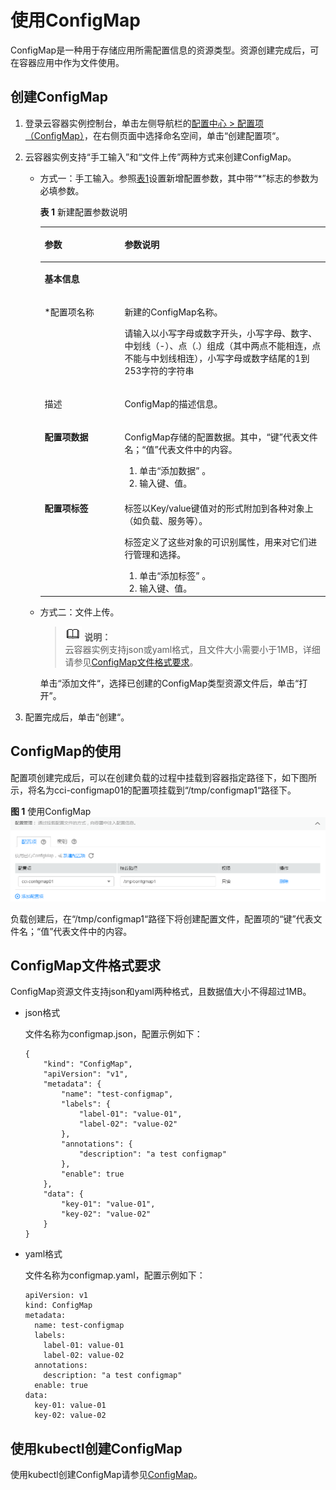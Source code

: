 # 使用ConfigMap<a name="cci_01_0034"></a>

ConfigMap是一种用于存储应用所需配置信息的资源类型。资源创建完成后，可在容器应用中作为文件使用。

## 创建ConfigMap<a name="section18512531861"></a>

1.  登录云容器实例控制台，单击左侧导航栏的[配置中心 \> 配置项（ConfigMap）](https://console.huaweicloud.com/cci/#/app/config/configMap/list)，在右侧页面中选择命名空间，单击“创建配置项“。
2.  云容器实例支持“手工输入”和“文件上传”两种方式来创建ConfigMap。
    -   方式一：手工输入。参照[表1](#table16321825732)设置新增配置参数，其中带“\*”标志的参数为必填参数。

        **表 1**  新建配置参数说明

        <a name="table16321825732"></a>
        <table><thead align="left"><tr id="row173212251235"><th class="cellrowborder" valign="top" width="28.000000000000004%" id="mcps1.2.3.1.1"><p id="p43211725338"><a name="p43211725338"></a><a name="p43211725338"></a>参数</p>
        </th>
        <th class="cellrowborder" valign="top" width="72%" id="mcps1.2.3.1.2"><p id="p0322102516320"><a name="p0322102516320"></a><a name="p0322102516320"></a>参数说明</p>
        </th>
        </tr>
        </thead>
        <tbody><tr id="row424229832"><td class="cellrowborder" colspan="2" valign="top" headers="mcps1.2.3.1.1 mcps1.2.3.1.2 "><p id="p1598191212311"><a name="p1598191212311"></a><a name="p1598191212311"></a><strong id="b137387216312"><a name="b137387216312"></a><a name="b137387216312"></a>基本信息</strong></p>
        </td>
        </tr>
        <tr id="row163229255313"><td class="cellrowborder" valign="top" width="28.000000000000004%" headers="mcps1.2.3.1.1 "><p id="p1232219251339"><a name="p1232219251339"></a><a name="p1232219251339"></a>*配置项名称</p>
        </td>
        <td class="cellrowborder" valign="top" width="72%" headers="mcps1.2.3.1.2 "><p id="p173227259312"><a name="p173227259312"></a><a name="p173227259312"></a>新建的ConfigMap名称。</p>
        <p id="p94110474136"><a name="p94110474136"></a><a name="p94110474136"></a>请输入以小写字母或数字开头，小写字母、数字、中划线（-）、点（.）组成（其中两点不能相连，点不能与中划线相连），小写字母或数字结尾的1到253字符的字符串</p>
        </td>
        </tr>
        <tr id="row1535723154615"><td class="cellrowborder" valign="top" width="28.000000000000004%" headers="mcps1.2.3.1.1 "><p id="p83591731124620"><a name="p83591731124620"></a><a name="p83591731124620"></a>描述</p>
        </td>
        <td class="cellrowborder" valign="top" width="72%" headers="mcps1.2.3.1.2 "><p id="p1736012314462"><a name="p1736012314462"></a><a name="p1736012314462"></a>ConfigMap的描述信息。</p>
        </td>
        </tr>
        <tr id="row133224252315"><td class="cellrowborder" valign="top" width="28.000000000000004%" headers="mcps1.2.3.1.1 "><p id="p23228259314"><a name="p23228259314"></a><a name="p23228259314"></a><strong id="b16491619731"><a name="b16491619731"></a><a name="b16491619731"></a>配置项数据</strong></p>
        </td>
        <td class="cellrowborder" valign="top" width="72%" headers="mcps1.2.3.1.2 "><p id="p133223251335"><a name="p133223251335"></a><a name="p133223251335"></a>ConfigMap存储的配置数据。其中，“键”代表文件名；“值”代表文件中的内容。</p>
        <a name="ol10322425232"></a><a name="ol10322425232"></a><ol id="ol10322425232"><li>单击“添加数据” 。</li><li>输入键、值。</li></ol>
        </td>
        </tr>
        <tr id="row123142814330"><td class="cellrowborder" valign="top" width="28.000000000000004%" headers="mcps1.2.3.1.1 "><p id="p17322225134"><a name="p17322225134"></a><a name="p17322225134"></a><strong id="b1173817253317"><a name="b1173817253317"></a><a name="b1173817253317"></a>配置项标签</strong></p>
        </td>
        <td class="cellrowborder" valign="top" width="72%" headers="mcps1.2.3.1.2 "><p id="p1932211253312"><a name="p1932211253312"></a><a name="p1932211253312"></a>标签以Key/value键值对的形式附加到各种对象上（如负载、服务等）。</p>
        <p id="p1932220252316"><a name="p1932220252316"></a><a name="p1932220252316"></a>标签定义了这些对象的可识别属性，用来对它们进行管理和选择。</p>
        <a name="ol11394016509"></a><a name="ol11394016509"></a><ol id="ol11394016509"><li>单击“添加标签” 。</li><li>输入键、值。</li></ol>
        </td>
        </tr>
        </tbody>
        </table>

    -   方式二：文件上传。

        >![](public_sys-resources/icon-note.gif) **说明：**   
        >云容器实例支持json或yaml格式，且文件大小需要小于1MB，详细请参见[ConfigMap文件格式要求](#section18975165217385)。  

        单击“添加文件“，选择已创建的ConfigMap类型资源文件后，单击“打开”。

3.  配置完成后，单击“创建“。

## ConfigMap的使用<a name="section152761334151217"></a>

配置项创建完成后，可以在创建负载的过程中挂载到容器指定路径下，如下图所示，将名为cci-configmap01的配置项挂载到“/tmp/configmap1“路径下。

**图 1**  使用ConfigMap<a name="fig4539158113314"></a>  
![](figures/使用ConfigMap.png "使用ConfigMap")

负载创建后，在“/tmp/configmap1“路径下将创建配置文件，配置项的“键”代表文件名；“值”代表文件中的内容。

## ConfigMap文件格式要求<a name="section18975165217385"></a>

ConfigMap资源文件支持json和yaml两种格式，且数据值大小不得超过1MB。

-   json格式

    文件名称为configmap.json，配置示例如下：

    ```
    {
        "kind": "ConfigMap",
        "apiVersion": "v1",
        "metadata": {
            "name": "test-configmap",
            "labels": {
                "label-01": "value-01",
                "label-02": "value-02"
            },
            "annotations": {
                "description": "a test configmap"
            },
            "enable": true
        },
        "data": {
            "key-01": "value-01",
            "key-02": "value-02"
        }
    }
    ```

-   yaml格式

    文件名称为configmap.yaml，配置示例如下：

    ```
    apiVersion: v1
    kind: ConfigMap
    metadata:
      name: test-configmap
      labels:
        label-01: value-01
        label-02: value-02
      annotations:
        description: "a test configmap"
      enable: true
    data:  
      key-01: value-01
      key-02: value-02
    ```


## 使用kubectl创建ConfigMap<a name="section25041341338"></a>

使用kubectl创建ConfigMap请参见[ConfigMap](https://support.huaweicloud.com/devg-cci/cci_05_0019.html)。

